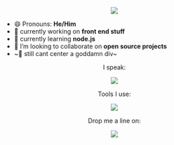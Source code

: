 <p align="center"><img  src="https://media1.giphy.com/media/xTiIzJSKB4l7xTouE8/200.gif?cid=6c09b952jgz46ygo6iv60acsld85g4l80lfrvqjgxws4blrn&ep=v1_internal_gif_by_id&rid=200.gif&ct=g" /></p> 

- 😄 Pronouns: **He/Him**
- 🔭 currently working on **front end stuff**
- 🌱 currently learning **node.js**
- 👯 I’m looking to collaborate on **open source projects**
-  ~🤯 still cant center a goddamn div~

<p align="center">I speak:</p>
<p align="center">
    <img src="https://skillicons.dev/icons?i=js,tailwind,bootstrap,express" />
  </a>
</p>

<p align="center">Tools I use:</p>
<p align="center">
    <img src="https://skillicons.dev/icons?i=vscode,figma,npm" />
  </a>
</p>
<p align="center">Drop me a line on:</p>
<p align="center">
  <a href="https://skillicons.dev">
    <img src="https://skillicons.dev/icons?i=discord,twitter,instagram" />
  </a>
</p>



<!--
**DevPadd/DevPadd** is a ✨ _special_ ✨ repository because its `README.md` (this file) appears on your GitHub profile.

Here are some ideas to get you started:

- 🔭 I’m currently working on ...
- 🌱 I’m currently learning ...
- 👯 I’m looking to collaborate on ...
- 🤔 I’m looking for help with ...
- 💬 Ask me about ...
- 📫 How to reach me: ...
- 😄 Pronouns: ...
- ⚡ Fun fact: ...
-->
